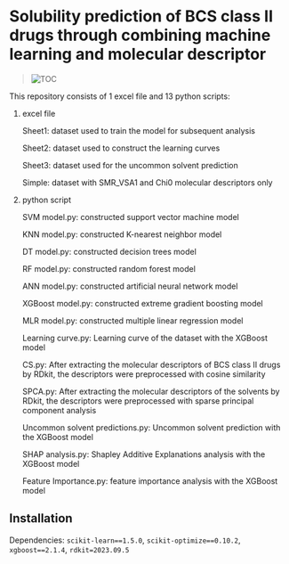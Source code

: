 # Solubility prediction of BCS class II drugs through combining machine learning and molecular descriptor


> ![TOC](https://i.postimg.cc/HLL5XYpX/toc.png)

This repository consists of 1 excel file and 13 python scripts: 

1. excel file

    Sheet1: dataset used to train the model for subsequent analysis 

    Sheet2: dataset used to construct the learning curves 

    Sheet3: dataset used for the uncommon solvent prediction 

    Simple: dataset with SMR_VSA1 and Chi0 molecular descriptors only

2. python script

    SVM model.py: constructed support vector machine model

    KNN model.py: constructed K-nearest neighbor model

    DT model.py: constructed decision trees model

    RF model.py: constructed random forest model

    ANN model.py: constructed artificial neural network model

    XGBoost model.py: constructed extreme gradient boosting model

    MLR model.py: constructed multiple linear regression model

    Learning curve.py: Learning curve of the dataset with the XGBoost model

    CS.py: After extracting the molecular descriptors of BCS class II drugs by RDkit, the descriptors were preprocessed with cosine similarity

    SPCA.py: After extracting the molecular descriptors of the solvents by RDkit, the descriptors were preprocessed with sparse principal component analysis

    Uncommon solvent predictions.py: Uncommon solvent prediction with the XGBoost model

    SHAP analysis.py: Shapley Additive Explanations analysis with the XGBoost model

    Feature Importance.py: feature importance analysis with the XGBoost model

## Installation
Dependencies: ```scikit-learn==1.5.0```, ```scikit-optimize==0.10.2```, ```xgboost==2.1.4```, ```rdkit=2023.09.5``` 


